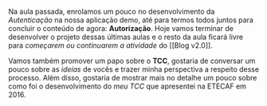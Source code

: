 
Na aula passada, enrolamos um pouco no desenvolvimento da *Autenticação* na nossa aplicação demo, até para termos todos juntos para concluir o conteúdo de agora: **Autorização**. Hoje vamos terminar de desenvolver o projeto dessas últimas aulas e o resto da aula ficará livre para *começarem ou continuarem a atividade* do [[Blog v2.0]].

Vamos também promover um papo sobre o **TCC**, gostaria de conversar um pouco sobre as *ideias* de vocês e trazer minha perspectiva a respeito desse processo. Além disso, gostaria de mostrar mais no detalhe um pouco sobre como foi o desenvolvimento do *meu TCC* que apresentei na ETECAF em 2016.